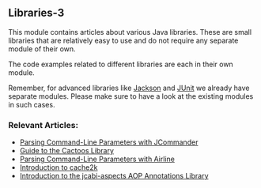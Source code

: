 ## Libraries-3

This module contains articles about various Java libraries. 
These are small libraries that are relatively easy to use and do not require any separate module of their own.

The code examples related to different libraries are each in their own module.

Remember, for advanced libraries like [Jackson](/jackson) and [JUnit](/testing-modules) we already have separate modules. Please make sure to have a look at the existing modules in such cases.

### Relevant Articles:
- [Parsing Command-Line Parameters with JCommander](https://www.baeldung.com/jcommander-parsing-command-line-parameters)
- [Guide to the Cactoos Library](https://www.baeldung.com/java-cactoos)
- [Parsing Command-Line Parameters with Airline](https://www.baeldung.com/java-airline)
- [Introduction to cache2k](https://www.baeldung.com/java-cache2k)
- [Introduction to the jcabi-aspects AOP Annotations Library](https://www.baeldung.com/java-jcabi-aspects)
